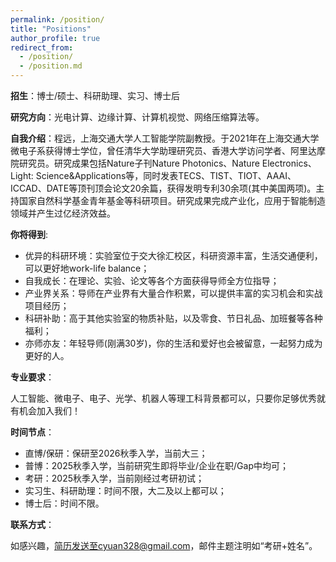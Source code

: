 ```yaml
---
permalink: /position/
title: "Positions"
author_profile: true
redirect_from: 
  - /position/
  - /position.md
---
```


__招生__：博士/硕士、科研助理、实习、博士后

__研究方向__：光电计算、边缘计算、计算机视觉、网络压缩算法等。

__自我介绍__：程远，上海交通大学人工智能学院副教授。于2021年在上海交通大学微电子系获得博士学位，曾任清华大学助理研究员、香港大学访问学者、阿里达摩院研究员。研究成果包括Nature子刊Nature Photonics、Nature Electronics、Light: Science&Applications等，同时发表TECS、TIST、TIOT、AAAI、ICCAD、DATE等顶刊顶会论文20余篇，获得发明专利30余项(其中美国两项)。主持国家自然科学基金青年基金等科研项目。研究成果完成产业化，应用于智能制造领域并产生过亿经济效益。

__你将得到__:

- 优异的科研环境：实验室位于交大徐汇校区，科研资源丰富，生活交通便利，可以更好地work-life balance；
- 自我成长：在理论、实验、论文等各个方面获得导师全方位指导；
- 产业界关系：导师在产业界有大量合作积累，可以提供丰富的实习机会和实战项目经历；
- 科研补助：高于其他实验室的物质补贴，以及零食、节日礼品、加班餐等各种福利；
- 亦师亦友：年轻导师(刚满30岁)，你的生活和爱好也会被留意，一起努力成为更好的人。

__专业要求__：

人工智能、微电子、电子、光学、机器人等理工科背景都可以，只要你足够优秀就有机会加入我们！

__时间节点__：

- 直博/保研：保研至2026秋季入学，当前大三；
- 普博：2025秋季入学，当前研究生即将毕业/企业在职/Gap中均可；
- 考研：2025秋季入学，当前刚经过考研初试；
- 实习生、科研助理：时间不限，大二及以上都可以；
- 博士后：时间不限。

__联系方式__：

如感兴趣，简历发送至cyuan328@gmail.com，邮件主题注明如“考研+姓名”。


